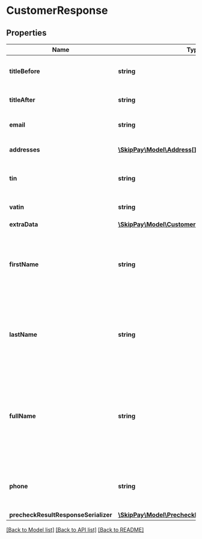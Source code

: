 # CustomerResponse

## Properties

Name | Type | Description | Notes
------------ | ------------- | ------------- | -------------
**titleBefore** | **string** | Academical degree, in front of the name | [optional]
**titleAfter** | **string** | Academical degree, behind name | [optional]
**email** | **string** | E-mail address of customer |
**addresses** | [**\SkipPay\Model\Address[]**](Address.md) | Addresses. All types are allowed. | [optional]
**tin** | **string** | Tax identification number (ICO) | [optional]
**vatin** | **string** | VAT identification number | [optional]
**extraData** | [**\SkipPay\Model\CustomerExtraData**](CustomerExtraData.md) |  | [optional]
**firstName** | **string** | Customer first (given) name. Must be paired with &#x60;lastName&#x60;. Required if &#x60;fullName&#x60; is empty. |
**lastName** | **string** | Customer last (family) name. Must be paired with &#x60;firstName&#x60;. Required if &#x60;fullName&#x60; is empty. |
**fullName** | **string** | Customer full name, including academical degrees and salutation. Required only if &#x60;firstName&#x60; or &#x60;lastName&#x60; are empty. |
**phone** | **string** | Phone number with country code (including leading &#x60;+&#x60;). |
**precheckResultResponseSerializer** | [**\SkipPay\Model\PrecheckResultResponseSerializer**](PrecheckResultResponseSerializer.md) |  | [optional]

[[Back to Model list]](../../README.md#models) [[Back to API list]](../../README.md#endpoints) [[Back to README]](../../README.md)
